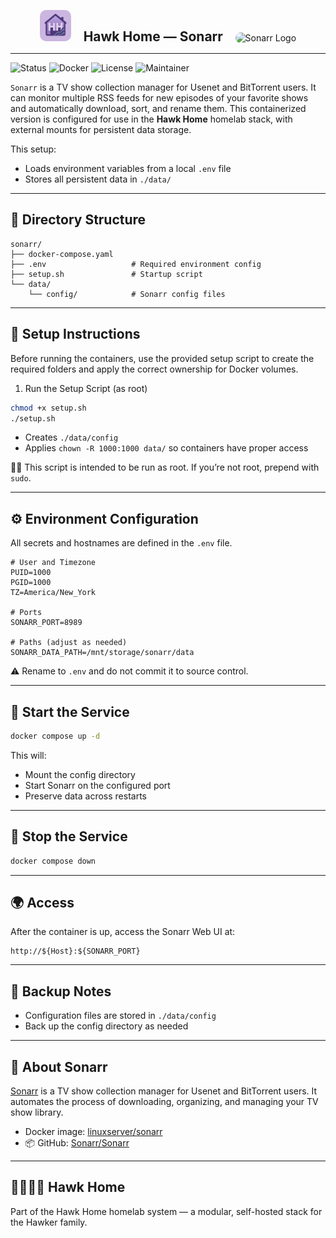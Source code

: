 <p align="center">
  <img src="../../../assets/img/hhlogo.png" alt="Hawk Home Logo" width="50" style="border-radius: 10px;" />
  &nbsp;&nbsp;&nbsp;
  <strong style="font-size: 1.5em;">Hawk Home — Sonarr</strong>
  &nbsp;&nbsp;&nbsp;
  <img src="../../../assets/img/sonarr-logo.png" alt="Sonarr Logo" width="50" style="border-radius: 12px;" />
</p>

---

![Status](https://img.shields.io/badge/status-active-success?style=flat-square)
![Docker](https://img.shields.io/badge/docker-ready-blue?style=flat-square)
![License](https://img.shields.io/badge/license-private-lightgrey?style=flat-square)
![Maintainer](https://img.shields.io/badge/maintainer-HawkerFamily-purple?style=flat-square)

`Sonarr` is a TV show collection manager for Usenet and BitTorrent users. It can monitor multiple RSS feeds for new episodes of your favorite shows and automatically download, sort, and rename them. This containerized version is configured for use in the **Hawk Home** homelab stack, with external mounts for persistent data storage.

This setup:
- Loads environment variables from a local `.env` file
- Stores all persistent data in `./data/`

---

## 📁 Directory Structure

```plaintext
sonarr/
├── docker-compose.yaml
├── .env                   # Required environment config
├── setup.sh               # Startup script
└── data/
    └── config/            # Sonarr config files
```

---

## 🔧 Setup Instructions

Before running the containers, use the provided setup script to create the required folders and apply the correct ownership for Docker volumes.

1. Run the Setup Script (as root)

```bash
chmod +x setup.sh
./setup.sh
```
- Creates `./data/config`
- Applies `chown -R 1000:1000 data/` so containers have proper access

🧑‍💻 This script is intended to be run as root. If you’re not root, prepend with `sudo`.

---

## ⚙️ Environment Configuration

All secrets and hostnames are defined in the `.env` file.

```env
# User and Timezone
PUID=1000
PGID=1000
TZ=America/New_York

# Ports
SONARR_PORT=8989

# Paths (adjust as needed)
SONARR_DATA_PATH=/mnt/storage/sonarr/data
```

⚠️ Rename to `.env` and do not commit it to source control.

---

## 🚀 Start the Service

```bash
docker compose up -d
```
This will:
- Mount the config directory
- Start Sonarr on the configured port
- Preserve data across restarts

---

## 🛑 Stop the Service

```bash
docker compose down
```

---

## 🌍 Access

After the container is up, access the Sonarr Web UI at:

```plaintext
http://${Host}:${SONARR_PORT}
```

---

## 🔄 Backup Notes

- Configuration files are stored in `./data/config`
- Back up the config directory as needed

---

## 🧠 About Sonarr

[Sonarr](https://sonarr.tv/) is a TV show collection manager for Usenet and BitTorrent users. It automates the process of downloading, organizing, and managing your TV show library.

- Docker image: [linuxserver/sonarr](https://hub.docker.com/r/linuxserver/sonarr)
- 📦 GitHub: [Sonarr/Sonarr](https://github.com/Sonarr/Sonarr)

---

## 👨‍👩‍👧‍👦 Hawk Home

Part of the Hawk Home homelab system — a modular, self-hosted stack for the Hawker family.